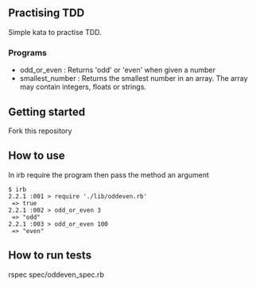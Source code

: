## Practising TDD

Simple kata to practise TDD. 

### Programs ###
- odd_or_even : Returns 'odd' or 'even' when given a number
- smallest_number : Returns the smallest number in an array. The array may contain integers, floats or strings. 

## Getting started ##

Fork this repository

## How to use ##
In irb require the program then pass the method an argument

``` shell 
$ irb
2.2.1 :001 > require './lib/oddeven.rb'
 => true
2.2.1 :002 > odd_or_even 3
 => "odd"
2.2.1 :003 > odd_or_even 100
 => "even"
```

## How to run tests ##
rspec spec/oddeven_spec.rb